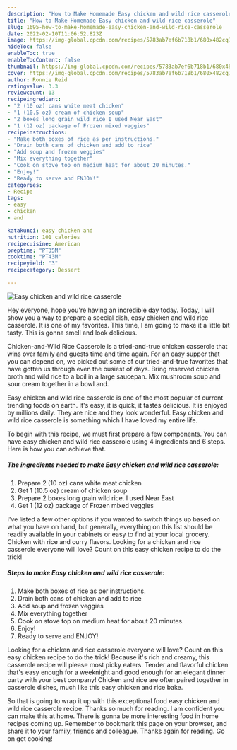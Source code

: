 ```yaml
---
description: "How to Make Homemade Easy chicken and wild rice casserole"
title: "How to Make Homemade Easy chicken and wild rice casserole"
slug: 1695-how-to-make-homemade-easy-chicken-and-wild-rice-casserole
date: 2022-02-10T11:06:52.823Z
image: https://img-global.cpcdn.com/recipes/5783ab7ef6b718b1/680x482cq70/easy-chicken-and-wild-rice-casserole-recipe-main-photo.jpg
hideToc: false
enableToc: true
enableTocContent: false
thumbnail: https://img-global.cpcdn.com/recipes/5783ab7ef6b718b1/680x482cq70/easy-chicken-and-wild-rice-casserole-recipe-main-photo.jpg
cover: https://img-global.cpcdn.com/recipes/5783ab7ef6b718b1/680x482cq70/easy-chicken-and-wild-rice-casserole-recipe-main-photo.jpg
author: Ronnie Reid
ratingvalue: 3.3
reviewcount: 13
recipeingredient:
- "2 (10 oz) cans white meat chicken"
- "1 (10.5 oz) cream of chicken soup"
- "2 boxes long grain wild rice I used Near East"
- "1 (12 oz) package of Frozen mixed veggies"
recipeinstructions:
- "Make both boxes of rice as per instructions."
- "Drain both cans of chicken and add to rice"
- "Add soup and frozen veggies"
- "Mix everything together"
- "Cook on stove top on medium heat for about 20 minutes."
- "Enjoy!"
- "Ready to serve and ENJOY!"
categories:
- Recipe
tags:
- easy
- chicken
- and

katakunci: easy chicken and 
nutrition: 101 calories
recipecuisine: American
preptime: "PT35M"
cooktime: "PT43M"
recipeyield: "3"
recipecategory: Dessert

---
```



![Easy chicken and wild rice casserole](https://img-global.cpcdn.com/recipes/5783ab7ef6b718b1/680x482cq70/easy-chicken-and-wild-rice-casserole-recipe-main-photo.jpg)

Hey everyone, hope you're having an incredible day today. Today, I will show you a way to prepare a special dish, easy chicken and wild rice casserole. It is one of my favorites. This time, I am going to make it a little bit tasty. This is gonna smell and look delicious.

Chicken-and-Wild Rice Casserole is a tried-and-true chicken casserole that wins over family and guests time and time again. For an easy supper that you can depend on, we picked out some of our tried-and-true favorites that have gotten us through even the busiest of days. Bring reserved chicken broth and wild rice to a boil in a large saucepan. Mix mushroom soup and sour cream together in a bowl and.

Easy chicken and wild rice casserole is one of the most popular of current trending foods on earth. It's easy, it is quick, it tastes delicious. It is enjoyed by millions daily. They are nice and they look wonderful. Easy chicken and wild rice casserole is something which I have loved my entire life.


To begin with this recipe, we must first prepare a few components. You can have easy chicken and wild rice casserole using 4 ingredients and 6 steps. Here is how you can achieve that.

<!--inarticleads1-->

##### The ingredients needed to make Easy chicken and wild rice casserole:

1. Prepare 2 (10 oz) cans white meat chicken
1. Get 1 (10.5 oz) cream of chicken soup
1. Prepare 2 boxes long grain wild rice. I used Near East
1. Get 1 (12 oz) package of Frozen mixed veggies


I&#39;ve listed a few other options if you wanted to switch things up based on what you have on hand, but generally, everything on this list should be readily available in your cabinets or easy to find at your local grocery. Chicken with rice and curry flavors. Looking for a chicken and rice casserole everyone will love? Count on this easy chicken recipe to do the trick! 

<!--inarticleads2-->

##### Steps to make Easy chicken and wild rice casserole:

1. Make both boxes of rice as per instructions.
1. Drain both cans of chicken and add to rice
1. Add soup and frozen veggies
1. Mix everything together
1. Cook on stove top on medium heat for about 20 minutes.
1. Enjoy!
1. Ready to serve and ENJOY!

Looking for a chicken and rice casserole everyone will love? Count on this easy chicken recipe to do the trick! Because it&#39;s rich and creamy, this casserole recipe will please most picky eaters. Tender and flavorful chicken that&#39;s easy enough for a weeknight and good enough for an elegant dinner party with your best company! Chicken and rice are often paired together in casserole dishes, much like this easy chicken and rice bake. 

So that is going to wrap it up with this exceptional food easy chicken and wild rice casserole recipe. Thanks so much for reading. I am confident you can make this at home. There is gonna be more interesting food in home recipes coming up. Remember to bookmark this page on your browser, and share it to your family, friends and colleague. Thanks again for reading. Go on get cooking!

